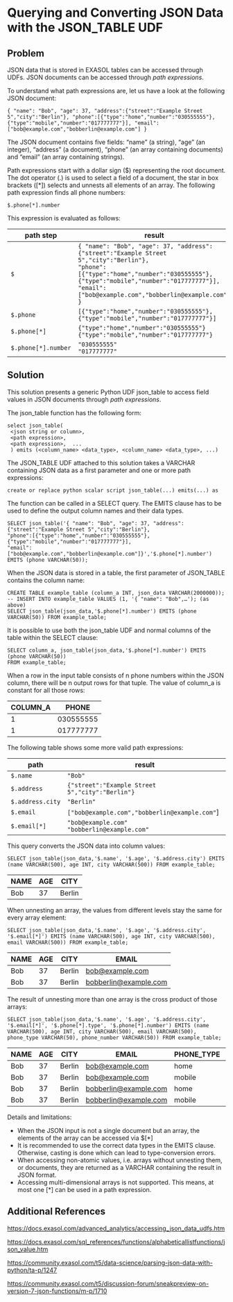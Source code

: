 # Querying and Converting JSON Data with the JSON_TABLE UDF 
## Problem

JSON data that is stored in EXASOL tables can be accessed through UDFs. JSON documents can be accessed through *path expressions*.

To understand what path expressions are, let us have a look at the following JSON document:


```"code
{ "name": "Bob", "age": 37, "address":{"street":"Example Street 5","city":"Berlin"}, "phone":[{"type":"home","number":"030555555"},{"type":"mobile","number":"017777777"}], "email":["bob@example.com","bobberlin@example.com"] } 
```
The JSON document contains five fields: “name” (a string), “age” (an integer), “address” (a document), “phone” (an array containing documents) and “email” (an array containing strings).

Path expressions start with a dollar sign ($) representing the root document. The dot operator (.) is used to select a field of a document, the star in box brackets ([*]) selects and unnests all elements of an array. The following path expression finds all phone numbers:


```"code
$.phone[*].number 
```
This expression is evaluated as follows:

|path step   |result   |
|---|---|
|```$```   |```{ "name": "Bob", "age": 37, "address":{"street":"Example Street 5","city":"Berlin"},```<br>```"phone":[{"type":"home","number":"030555555"},{"type":"mobile","number":"017777777"}],```<br>```"email":["bob@example.com","bobberlin@example.com"] }```   |
|```$.phone```   |```[{"type":"home","number":"030555555"},{"type":"mobile","number":"017777777"}]```   |
|```$.phone[*]```   |```{"type":"home","number":"030555555"}```<br>```{"type":"mobile","number":"017777777"}```   |
|```$.phone[*].number```|```"030555555"```<br>```"017777777"``` |

## Solution

This solution presents a generic Python UDF json_table to access field values in JSON documents through *path expressions*.

The json_table function has the following form:


```"code
select json_table(  
 <json string or column>,  
 <path expression>,  
 <path expression>,  ... 
 ) emits (<column_name> <data_type>, <column_name> <data_type>, ...) 
```
The JSON_TABLE UDF attached to this solution takes a VARCHAR containing JSON data as a first parameter and one or more path expressions:


```"code
create or replace python scalar script json_table(...) emits(...) as 
```
The function can be called in a SELECT query. The EMITS clause has to be used to define the output column names and their data types.


```"code
SELECT json_table('{ "name": "Bob", "age": 37, "address":{"street":"Example Street 5","city":"Berlin"},  
"phone":[{"type":"home","number":"030555555"},{"type":"mobile","number":"017777777"}], 
"email":["bob@example.com","bobberlin@example.com"]}','$.phone[*].number') EMITS (phone VARCHAR(50)); 
```
When the JSON data is stored in a table, the first parameter of JSON_TABLE contains the column name:


```"code
CREATE TABLE example_table (column_a INT, json_data VARCHAR(2000000)); 
-- INSERT INTO example_table VALUES (1, '{ "name": "Bob",…'); (as above) 
SELECT json_table(json_data,'$.phone[*].number') EMITS (phone VARCHAR(50)) FROM example_table; 
```
It is possible to use both the json_table UDF and normal columns of the table within the SELECT clause:


```"code
SELECT column_a, json_table(json_data,'$.phone[*].number') EMITS (phone VARCHAR(50)) 
FROM example_table; 
```
When a row in the input table consists of n phone numbers within the JSON column, there will be n output rows for that tuple. The value of column_a is constant for all those rows:



| COLUMN_A | PHONE |
| --- | --- |
| 1 | 030555555 |
| 1 | 017777777 |

The following table shows some more valid path expressions:

|path   |result   |
|---|---|
|```$.name```   |```"Bob"```   |
|```$.address```   |```{"street":"Example Street 5","city":"Berlin"}```   |
|```$.address.city```   |```"Berlin"```   |
|```$.email```   |```["bob@example.com","bobberlin@example.com"```]   |
|```$.email[*]```   |```"bob@example.com"```<br> ```"bobberlin@example.com"```   |

This query converts the JSON data into column values:


```"code
SELECT json_table(json_data,'$.name', '$.age', '$.address.city') EMITS (name VARCHAR(500), age INT, city VARCHAR(500)) FROM example_table; 
```


| NAME | AGE | CITY |
| --- | --- | --- |
| Bob | 37 | Berlin |

When unnesting an array, the values from different levels stay the same for every array element:


```"code
SELECT json_table(json_data,'$.name', '$.age', '$.address.city', '$.email[*]') EMITS (name VARCHAR(500), age INT, city VARCHAR(500), email VARCHAR(500)) FROM example_table; 
```


| NAME | AGE | CITY | EMAIL |
| --- | --- | --- | --- |
| Bob | 37 | Berlin | bob@example.com |
| Bob | 37 | Berlin | bobberlin@example.com |

The result of unnesting more than one array is the cross product of those arrays:


```"code
SELECT json_table(json_data,'$.name', '$.age', '$.address.city', '$.email[*]', '$.phone[*].type', '$.phone[*].number') EMITS (name VARCHAR(500), age INT, city VARCHAR(500), email VARCHAR(500), phone_type VARCHAR(50), phone_number VARCHAR(50)) FROM example_table; 
```


| NAME | AGE | CITY | EMAIL | PHONE_TYPE | PHONE_NUMBER |
| --- | --- | --- | --- | --- | --- |
| Bob | 37 | Berlin | bob@example.com | home | 030555555 |
| Bob | 37 | Berlin | bob@example.com | mobile | 017777777 |
| Bob | 37 | Berlin | bobberlin@example.com | home | 030555555 |
| Bob | 37 | Berlin | bobberlin@example.com | mobile | 017777777 |

Details and limitations:

* When the JSON input is not a single document but an array, the elements of the array can be accessed via $[*]
* It is recommended to use the correct data types in the EMITS clause. Otherwise, casting is done which can lead to type-conversion errors.
* When accessing non-atomic values, i.e. arrays without unnesting them, or documents, they are returned as a VARCHAR containing the result in JSON format.
* Accessing multi-dimensional arrays is not supported. This means, at most one [*] can be used in a path expression.

## Additional References

<https://docs.exasol.com/advanced_analytics/accessing_json_data_udfs.htm>

<https://docs.exasol.com/sql_references/functions/alphabeticallistfunctions/json_value.htm>

<https://community.exasol.com/t5/data-science/parsing-json-data-with-python/ta-p/1247>

<https://community.exasol.com/t5/discussion-forum/sneakpreview-on-version-7-json-functions/m-p/1710>

